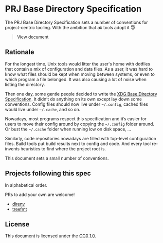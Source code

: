 # PRJ Base Directory Specification

The PRJ Base Directory Specification sets a number of conventions for
project-centric tooling. With the ambition that *all* tools adopt it 😇

> [View document](./PRJ_SPEC.md)

## Rationale

For the longest time, Unix tools would litter the user's home with dotfiles
that contain a mix of configuration and data files. As a user, it was hard to
know what files should be kept when moving between systems, or even to which
program a file belonged. It was also causing a lot of noise when listing the
directory.

Then one day, some gentle people decided to write the [XDG Base Directory
Specification](https://specifications.freedesktop.org/basedir-spec/basedir-spec-latest.html).
It didn’t do anything on its own except lay down some conventions. Config
files should now live under `~/.config`, cached files would live under
`~/.cache`, and so on.

Nowadays, most programs respect this specification and it’s easier for users
to move their config around by copying the `~/.config` folder around. Or bust
the `~/.cache` folder when running low on disk space, ...

Similarly, code repositories nowadays are filled with top-level configuration
files. Build tools put build results next to config and code. And every tool
re-invents heuristics to find where the project root is.

This document sets a small number of conventions.

## Projects following this spec

In alphabetical order.

PRs to add your own are welcome!

- [direnv](https://direnv.net)
- [treefmt](https://github.com/numtide/treefmt)

## License

This document is licensed under the [CC0 1.0](./LICENSE).
